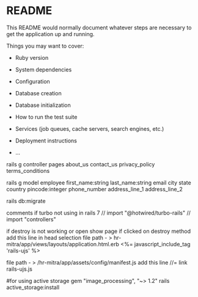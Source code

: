 # README

This README would normally document whatever steps are necessary to get the
application up and running.

Things you may want to cover:

* Ruby version

* System dependencies

* Configuration

* Database creation

* Database initialization

* How to run the test suite

* Services (job queues, cache servers, search engines, etc.)

* Deployment instructions

* ...

rails g controller pages about_us contact_us privacy_policy terms_conditions


rails g model employee first_name:string last_name:string email city state country pincode:integer phone_number address_line_1 address_line_2

rails db:migrate

comments if turbo not using in rails 7
// import "@hotwired/turbo-rails"
// import "controllers"


if destroy is not working or open show page if clicked on destroy method add this line in head selection
   file path - > hr-mitra/app/views/layouts/application.html.erb
    <%= javascript_include_tag 'rails-ujs' %>

file path - > /hr-mitra/app/assets/config/manifest.js add this line 
//= link rails-ujs.js


#for using active storage
gem "image_processing", "~> 1.2"
rails active_storage:install
